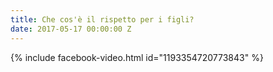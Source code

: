 ```yaml
---
title: Che cos'è il rispetto per i figli?
date: 2017-05-17 00:00:00 Z
---
```


{% include facebook-video.html id="1193354720773843" %}
